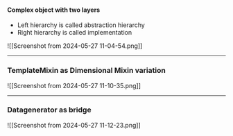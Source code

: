 #### Complex object with two layers
-  Left hierarchy is called abstraction hierarchy 
- Right hierarchy is called implementation 


![[Screenshot from 2024-05-27 11-04-54.png]]

---

### TemplateMixin as Dimensional Mixin variation
![[Screenshot from 2024-05-27 11-10-35.png]]

---

### Datagenerator as bridge
![[Screenshot from 2024-05-27 11-12-23.png]]